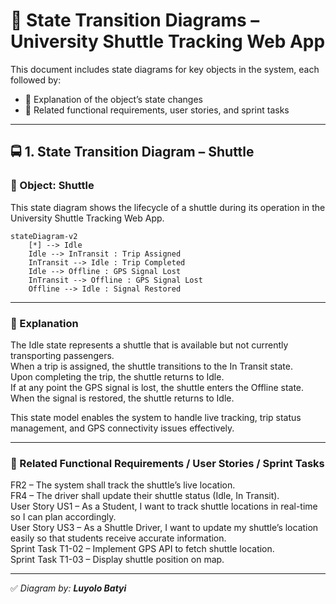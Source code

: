 
# 🚦 State Transition Diagrams – University Shuttle Tracking Web App

This document includes state diagrams for key objects in the system, each followed by:

- 📝 Explanation of the object’s state changes  
- 🔗 Related functional requirements, user stories, and sprint tasks

---

## 🚍 1. State Transition Diagram – Shuttle

### 🎯 Object: Shuttle

This state diagram shows the lifecycle of a shuttle during its operation in the University Shuttle Tracking Web App.

```mermaid
stateDiagram-v2
    [*] --> Idle
    Idle --> InTransit : Trip Assigned
    InTransit --> Idle : Trip Completed
    Idle --> Offline : GPS Signal Lost
    InTransit --> Offline : GPS Signal Lost
    Offline --> Idle : Signal Restored
```

---

### 📝 Explanation

The Idle state represents a shuttle that is available but not currently transporting passengers.  
When a trip is assigned, the shuttle transitions to the In Transit state.  
Upon completing the trip, the shuttle returns to Idle.  
If at any point the GPS signal is lost, the shuttle enters the Offline state.  
When the signal is restored, the shuttle returns to Idle.  

This state model enables the system to handle live tracking, trip status management, and GPS connectivity issues effectively.

---

### 🔗 Related Functional Requirements / User Stories / Sprint Tasks

FR2 – The system shall track the shuttle’s live location.  
FR4 – The driver shall update their shuttle status (Idle, In Transit).  
User Story US1 – As a Student, I want to track shuttle locations in real-time so I can plan accordingly.  
User Story US3 – As a Shuttle Driver, I want to update my shuttle’s location easily so that students receive accurate information.  
Sprint Task T1-02 – Implement GPS API to fetch shuttle location.  
Sprint Task T1-03 – Display shuttle position on map.

---

✅ *Diagram by: **Luyolo Batyi***

